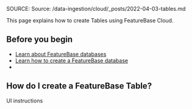 SOURCE: Source: /data-ingestion/cloud/_posts/2022-04-03-tables.md

This page explains how to create Tables using FeatureBase Cloud.

## Before you begin

* [Learn about FeatureBase databases](/concepts/how-do-i-build-fb-db.md)
* [Learn how to create a FeatureBase database](/cloud/cloud-create-database.md)
*

## How do I create a FeatureBase Table?

UI instructions
